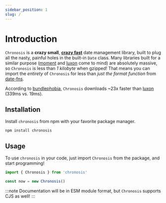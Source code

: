 ```yaml
---
sidebar_position: 1
slug: /
---
```


# Introduction

`Chronosis` is a **crazy small**, [**crazy fast**](./benchmarks/benchmarks.mdx) date management library, built to plug all the nasty, painful holes in the built-in `Date` class. Many libraries built for a similar purpose ([moment](https://github.com/moment/moment) and [luxon](https://github.com/moment/luxon) come to mind) are absolutely massive, so `Chronosis` is less than _1 kilobyte_ when gzipped! That means you can import the _entirety_ of `Chronosis` for less than _just the format function_ from [date-fns](https://github.com/date-fns/date-fns).

According to [bundlephobia](https://bundlephobia.com), `Chronosis` downloads ~23x faster than [luxon](https://github.com/moment/luxon) (339ms vs. 19ms).

## Installation

Install `chronosis` from npm with your favorite package manager.

```bash npm2yarn
npm install chronosis
```

## Usage

To use `chronosis` in your code, just import `Chronosis` from the package, and start programming!

```ts
import { Chronosis } from 'chronosis'

const now = new Chronosis()
```

:::note
Documentation will be in ESM module format, but `Chronosis` supports CJS as well!
:::
